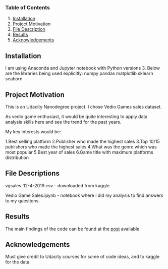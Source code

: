 ### Table of Contents

1. [Installation](#installation)
2. [Project Motivation](#motivation)
3. [File Description](#files)
4. [Results](#results)
5. [Acknowledgements](#acknowledgement)

## Installation <a name="installation"></a>

I am using Anaconda and Jupyter notebook with Python versions 3.
Below are the libraries being used explicitly:
numpy
pandas
matplotlib
sklearn
seaborn

## Project Motivation<a name="motivation"></a>

This is an Udacity Nanodegree project. I chose Vedio Games sales dataset. 

As vedio game enthusiast,  it would be quite interesting to apply data analysis skills here and see the trend for the past years. 

My key interests would be:

1.Best selling platform
2.Publisher who made the highest sales
3.Top 10/15 publishers who made the highest sales
4.What was the genre which was most popular
5.Best year of sales
6.Game title with maximum platforms distribution

## File Descriptions <a name="files"></a>

vgsales-12-4-2019.csv - downloaded from kaggle. 

Vedio Game Sales.ipynb - notebook where i did my analysis to find answers to my questions.



## Results<a name="results"></a>

The main findings of the code can be found at the [post](https://medium.com/@u0509421/fifa-19-complete-player-dataset-what-can-we-tell-from-it-f7343fdad020) available



## Acknowledgements<a name="acknowledgement"></a>

Must give credit to Udacity courses for some of code ideas, and to kaggle for the data. 
